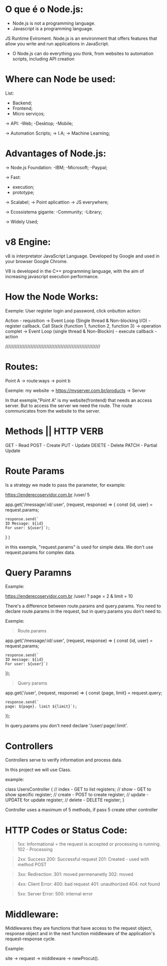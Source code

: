 # O que é o Node.js:

- Node.js is not a programming language.
- Javascript is a programming language.

JS Runtime Eviroment. Node.js is an environment that offers features that allow you write and run applications in JavaScript.

- O Node.js can do everything you think, from websites to automation scripts, including API creation

# Where can Node be used:
List:
- Backend;
- Frontend;
- Micro serviços;

-> API:
-Web;
-Desktop;
-Mobile;

-> Automation Scripts;
-> I.A;
-> Machine Learning;


# Advantages of Node.js:
-> Node.js Foundation:
-IBM;
-Microsoft;
-Paypal;

-> Fast:
- execution;
- prototype;

-> Scalabel;
-> Point aplicattion 
-> JS everywhere;

-> Ecossistema gigante:
-Community;
-Library;

-> Widely Used;

# v8 Engine:
v8 is interpretator JavaScript Language. Developed by Google and used in your browser Google Chrome.

V8 is developed in the C++ programming language, with the aim of increasing javascript execution performance.

# How the Node Works:
Exemple:
User register login and password, click onbutton action:

Action - requisition -> Event Loop (Single thread & Non-blocking I/O) - register callback. Call Stack {function 1, function 2, function 3} -> operation complet -> Event Loop (single thread & Non-Blockin) - execute callback - action


////////////////////////////////////////////////////////////

# Routes: 
Point A  -> route:ways -> point b

Exemple:
my website -> https://myserver.com.br/products -> Server

In that exemple,"Point A" is my website(frontend) that needs an access server. But to access the server we need the route. The route communicates from the website to the server.

# Methods || HTTP VERB
GET - Read
POST - Create
PUT  - Update
DElETE - Delete
PATCH - Partial Update

# Route Params
Is a strategy we made to pass the parameter, for example:
 
<!-- api address                       route      parameter-->
https://enderecoservidor.com.br       /user/        5


app.get('/message/:id/:user', (request, response) => {
    const {id, user} = request.params;

    response.send(`
    ID Message: ${id}
    For user: ${user}`);
} )

in this exemple, "request.params" is used for simple data. We don't use request.params for complex data.

# Query Paramns
Example:
<!--api address                   route  separator             key       value    separator        key       value-->  
https://enderecoservidor.com.br  /user/      ?                 page   =    2          &            limit =    10

There's a difference between route.params and query.params. You need to declare route.params in the request, but in query.params you don't need to.

Exemple:

> Route.params

app.get('/message/:id/:user', (request, response) => {
    const {id, user} = request.params;

    response.send(`
    ID message: ${id}
    For user: ${user}`)
});

> Query params

app.get('/user', (request, response) => {
    const {page, limit} = request.query;

    response.send(`
    page: ${page}. limit ${limit}`);

});

In query.params you don't need declare '/user/:page/:limit'.


# Controllers
Controllers serve to verify information and process data.

In this project we will use Class.

example:

class UsersController {
 // index  - GET to list registers;
 // show   - GET to show specific register;
 // create - POST to create register;
 // update - UPDATE for update register;
 // delete - DELETE register;
}

Controller uses a maximum of 5 methods, if pass 5 create other controller


# HTTP Codes or Status Code:
> 1xx: Informational = the request is accepted or processing is running.
    102 - Processing

> 2xx: Success
    200: Successful request
    201: Created - used with method POST

> 3xx: Redirection:
    301: moved permenanetly
    302: moved

> 4xx: Client Error:
    400: bad request
    401: unauthorized
    404: not found

> 5xx: Server Error: 
    500: internal error


# Middleware: 
Middlewares they are functions that have access to the request object, response object and in the next function middleware of the application's request-response cycle.

Example:

site -> request -> middleware -> newProcut().




